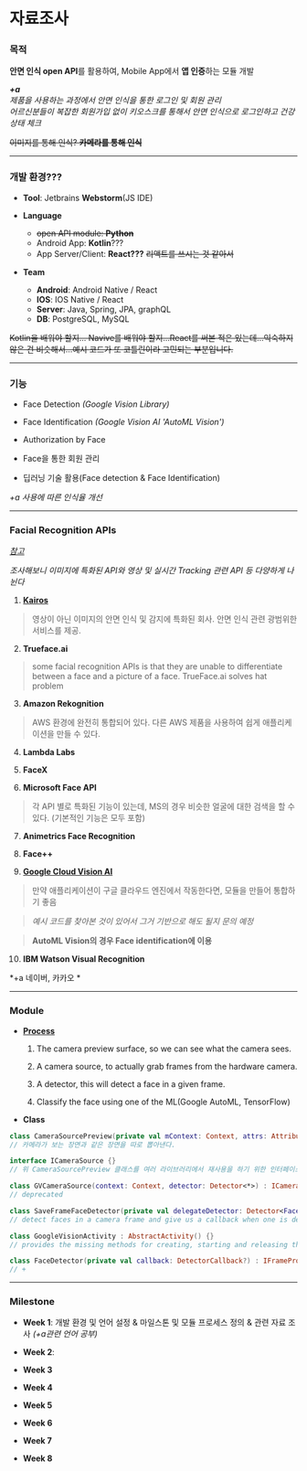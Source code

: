 # 자료조사

### 목적
**안면 인식 open API**를 활용하여, Mobile App에서 **앱 인증**하는 모듈 개발

***+a** <br>제품을 사용하는 과정에서 안면 인식을 통한 로그인 및 회원 관리<br>어르신분들이 복잡한 회원가입 없이 키오스크를 통해서 안면 인식으로 로그인하고 건강 상태 체크*

~~이미지를 통해 인식? **카메라를 통해 인식**~~

---

### 개발 환경???
  - **Tool**: Jetbrains **Webstorm**(JS IDE)
  
  - **Language**
    - ~~open API module: **Python**~~
    - Android App: **Kotlin**???
    - App Server/Client: **React???** ~~리액트를 쓰시는 것 같아서~~
    
  - **Team**
    - **Android**: Android Native / React
    - **IOS**: IOS Native / React
    - **Server**: Java, Spring, JPA, graphQL
    - **DB**: PostgreSQL, MySQL

~~Kotlin을 배워야 할지... Navive를 배워야 할지...React를 써본 적은 있는데...익숙하지 않은 건 비슷해서...예시 코드가 또 코틀린이라 고민되는 부분입니다.~~

---

### 기능
  - Face Detection *(Google Vision Library)*
  
  - Face Identification *(Google Vision AI 'AutoML Vision')*
  
  - Authorization by Face
  
  - Face을 통한 회원 관리
  
  - 딥러닝 기술 활용(Face detection & Face Identification)
  
  *+a 사용에 따른 인식율 개선*

---

### Facial Recognition APIs 
*[참고](https://blog.rapidapi.com/top-facial-recognition-apis/)*

*조사해보니 이미지에 특화된 API와 영상 및 실시간 Tracking 관련 API 등 다양하게 나뉜다*
  
   1. **[Kairos](https://www.kairos.com/)**
   > 영상이 아닌 이미지의 안면 인식 및 감지에 특화된 회사. 안면 인식 관련 광범위한 서비스를 제공.<br>
  
   2. **Trueface.ai**
   > some facial recognition APIs is that they are unable to differentiate between a face and a picture of a face. TrueFace.ai solves hat problem
    
   3. **Amazon Rekognition**
    
   > AWS 환경에 완전히 통합되어 있다. 다른 AWS 제품을 사용하여 쉽게 애플리케이션을 만들 수 있다.
  
   4. **Lambda Labs**
  
   5. **FaceX**
    
   6. **Microsoft Face API**
    
   > 각 API 별로 특화된 기능이 있는데, MS의 경우 비슷한 얼굴에 대한 검색을 할 수 있다. (기본적인 기능은 모두 포함)
    
   7. **Animetrics Face Recognition**
    
   8. **Face++**
    
   9. **[Google Cloud Vision AI](https://cloud.google.com/vision/automl/docs/)**
    
   > 만약 애플리케이션이 구글 클라우드 엔진에서 작동한다면, 모듈을 만들어 통합하기 좋음
   
   > *예시 코드를 찾아본 것이 있어서 그거 기반으로 해도 될지 문의 예정*
   
   > **AutoML Vision의 경우 Face identification에 이용**
  
   
   10. **IBM Watson Visual Recognition**
    
   *+a 네이버, 카카오 * 
 
---

### Module
  - **[Process](https://github.com/apkelly/devnibbles_facial_recognition_with_android)**
    
    1. The camera preview surface, so we can see what the camera sees.
    
    2. A camera source, to actually grab frames from the hardware camera.
    
    3. A detector, this will detect a face in a given frame.
    
    4. Classify the face using one of the ML(Google AutoML, TensorFlow)
  
  - **Class**
```kotlin
class CameraSourcePreview(private val mContext: Context, attrs: AttributeSet) : ViewGroup(mContext, attrs){}
// 카메라가 보는 장면과 같은 장면을 따로 뽑아낸다.

interface ICameraSource {}
// 위 CameraSourcePreview 클래스를 여러 라이브러리에서 재사용을 하기 위한 인터페이스

class GVCameraSource(context: Context, detector: Detector<*>) : ICameraSource {}
// deprecated

class SaveFrameFaceDetector(private val delegateDetector: Detector<Face>) : Detector<Face>() {}
// detect faces in a camera frame and give us a callback when one is detected.

class GoogleVisionActivity : AbstractActivity() {}
// provides the missing methods for creating, starting and releasing the camera source. And also creates the face tracker to be used by the camera source to detect faces

class FaceDetector(private val callback: DetectorCallback?) : IFrameProcessor {}
// +
```

---

### Milestone
- **Week 1**: 개발 환경 및 언어 설정 & 마일스톤 및 모듈 프로세스 정의 & 관련 자료 조사 *(+a관련 언어 공부)*

- **Week 2**: 

- **Week 3**

- **Week 4**

- **Week 5**

- **Week 6**

- **Week 7**

- **Week 8**


